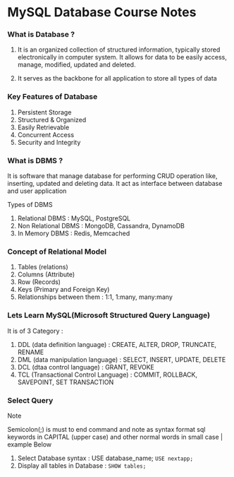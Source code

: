 # MySQL Database Course Notes

### What is Database ?

1. It is an organized collection of structured information, typically stored electronically in computer system. It allows for data to be easily access, manage, modified, updated and deleted.

2. It serves as the backbone for all application to store all types of data

### Key Features of Database

1. Persistent Storage
2. Structured & Organized
3. Easily Retrievable
4. Concurrent Access
5. Security and Integrity

### What is DBMS ?

It is software that manage database for performing CRUD operation like, inserting, updated and deleting data. It act as interface between database and user application

Types of DBMS <br>

1. Relational DBMS : MySQL, PostgreSQL
2. Non Relational DBMS : MongoDB, Cassandra, DynamoDB
3. In Memory DBMS : Redis, Memcached

### Concept of Relational Model

1. Tables (relations)
2. Columns (Attribute)
3. Row (Records)
4. Keys (Primary and Foreign Key)
5. Relationships between them : 1:1, 1:many, many:many

### Lets Learn MySQL(Microsoft Structured Query Language)

It is of 3 Category : <br>

1.  DDL (data definition language) : CREATE, ALTER, DROP, TRUNCATE, RENAME
2.  DML (data manipulation language) : SELECT, INSERT, UPDATE, DELETE
3.  DCL (dtaa control language) : GRANT, REVOKE
4.  TCL (Transactional Control Language) : COMMIT, ROLLBACK, SAVEPOINT, SET TRANSACTION

### Select Query

> [!NOTE]
> Semicolon(;) is must to end command and note as syntax format sql keywords in CAPITAL (upper case) and other normal words in small case | example Below

1. Select Database syntax : USE database_name; `USE nextapp;`
2. Display all tables in Database : `SHOW tables;`
